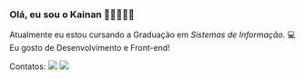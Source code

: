 ### Olá, eu sou o Kainan 👋🏻👨🏻‍💻

Atualmente eu estou cursando a Graduação em *Sistemas de Informação.* 💻
Eu gosto de Desenvolvimento e Front-end!

Contatos:
<a href="https://twitter.com/kainangs"><img src="https://img.shields.io/badge/Twitter-1DA1F2?style=for-the-badge&logo=twitter&logoColor=white" /><a/>
<a href="https://www.facebook.com/kainan.gomes.73"><img src="https://img.shields.io/badge/Facebook-1877F2?style=for-the-badge&logo=facebook&logoColor=white" /><a/>
